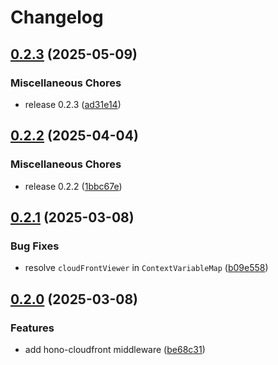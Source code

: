 # Changelog

## [0.2.3](https://github.com/ubinatus/hono-cloudfront/compare/v0.2.2...v0.2.3) (2025-05-09)


### Miscellaneous Chores

* release 0.2.3 ([ad31e14](https://github.com/ubinatus/hono-cloudfront/commit/ad31e14f7c71d5db35b00c3318237cb9cdf18878))

## [0.2.2](https://github.com/ubinatus/hono-cloudfront/compare/v0.2.1...v0.2.2) (2025-04-04)


### Miscellaneous Chores

* release 0.2.2 ([1bbc67e](https://github.com/ubinatus/hono-cloudfront/commit/1bbc67e2a351e715bfe2009395f28d473c308f04))

## [0.2.1](https://github.com/ubinatus/hono-cloudfront/compare/v0.2.0...v0.2.1) (2025-03-08)


### Bug Fixes

* resolve `cloudFrontViewer` in `ContextVariableMap` ([b09e558](https://github.com/ubinatus/hono-cloudfront/commit/b09e558f09548a0aab58104692ad445a31323185))

## [0.2.0](https://github.com/ubinatus/hono-cloudfront/compare/v0.1.0...v0.2.0) (2025-03-08)


### Features

* add hono-cloudfront middleware ([be68c31](https://github.com/ubinatus/hono-cloudfront/commit/be68c310b31656fb825f299127403e132bd39b1b))
